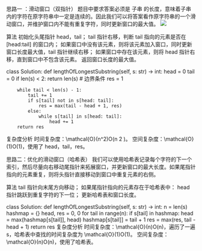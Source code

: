 思路一 ：滑动窗口（双指针）
题目中要求答案必须是 子串 的长度，意味着子串内的字符在原字符串中一定是连续的。因此我们可以将答案看作原字符串的一个滑动窗口，并维护窗口内不能有重复字符，同时更新窗口的最大值。
![](https://pic.leetcode-cn.com/ce96f9b99cba13a8c9f8b9c28d56b2e055fcc4186d9f36475674a673f9798fdc-TIM%E6%88%AA%E5%9B%BE20200224210256.png)



算法
初始化头尾指针 head，tail；
tail 指针右移，判断 tail 指向的元素是否在 [head:tail] 的窗口内；
如果窗口中没有该元素，则将该元素加入窗口，同时更新窗口长度最大值，tail 指针继续右移；
如果窗口中存在该元素，则将 head 指针右移，直到窗口中不包含该元素。
返回窗口长度的最大值。


class Solution:
    def lengthOfLongestSubstring(self, s: str) -> int:
        head = 0
        tail = 0
        if len(s) < 2: return len(s) # 边界条件
        res = 1
        
        while tail < len(s) - 1:
            tail += 1
            if s[tail] not in s[head: tail]:
                res = max(tail - head + 1, res)
            else:
                while s[tail] in s[head: tail]:
                    head += 1
        return res
复杂度分析
时间复杂度：\mathcal{O}(n^2)O(n 
2
 )。
空间复杂度：\mathcal{O}(1)O(1)，使用了 head，tail，res。


思路二：优化的滑动窗口（哈希表）
我们可以使用哈希表记录每个字符的下一个索引，然后尽量向右移动尾指针来拓展窗口，并更新窗口的最大长度。如果尾指针指向的元素重复，则将头指针直接移动到窗口中重复元素的右侧。

算法
tail 指针向末尾方向移动；
如果尾指针指向的元素存在于哈希表中：
head 指针跳跃到重复字符的下一位；
更新哈希表和窗口长度。


class Solution:
    def lengthOfLongestSubstring(self, s: str) -> int:
        n = len(s)
        hashmap = {}
        head, res = 0, 0
        for tail in range(n):
            if s[tail] in hashmap:
                head = max(hashmap[s[tail]], head)
            hashmap[s[tail]] = tail + 1
            res = max(res, tail - head + 1)
        return res
复杂度分析
时间复杂度：\mathcal{O}(n)O(n)，遍历了一遍 s，哈希表中查找的时间复杂度为 \mathcal{O}(1)O(1)。
空间复杂度：\mathcal{O}(n)O(n)，使用了哈希表。
